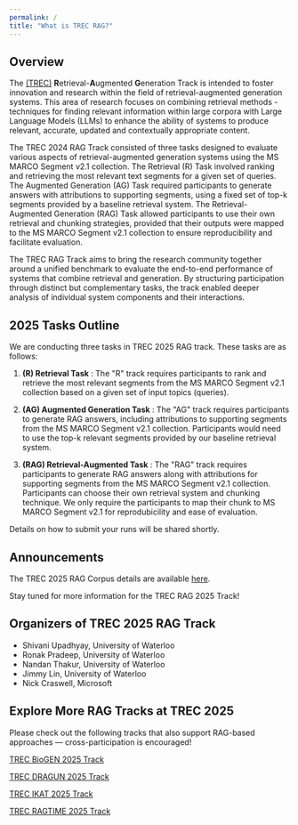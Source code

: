 ```yaml
---
permalink: /
title: "What is TREC RAG?"
---
```


## Overview

The [(TREC)](https://trec.nist.gov/) **R**etrieval-**A**ugmented **G**eneration Track is intended to foster innovation and research within the field of retrieval-augmented generation systems. This area of research focuses on combining retrieval methods - techniques for finding relevant information within large corpora with Large Language Models (LLMs) to enhance the ability of systems to produce relevant, accurate, updated and contextually appropriate content.

The TREC 2024 RAG Track consisted of three tasks designed to evaluate various aspects of retrieval-augmented generation systems using the MS MARCO Segment v2.1 collection. The Retrieval (R) Task involved ranking and retrieving the most relevant text segments for a given set of queries. The Augmented Generation (AG) Task required participants to generate answers with attributions to supporting segments, using a fixed set of top-k segments provided by a baseline retrieval system. The Retrieval-Augmented Generation (RAG) Task allowed participants to use their own retrieval and chunking strategies, provided that their outputs were mapped to the MS MARCO Segment v2.1 collection to ensure reproducibility and facilitate evaluation.

The TREC RAG Track aims to bring the research community together around a unified benchmark to evaluate the end-to-end performance of systems that combine retrieval and generation. By structuring participation through distinct but complementary tasks, the track enabled deeper analysis of individual system components and their interactions.

## 2025 Tasks Outline

We are conducting three tasks in TREC 2025 RAG track. These tasks are as follows:

1. **(R) Retrieval Task** : The "R" track requires participants to rank and retrieve the most relevant segments from the MS MARCO Segment v2.1 collection based on a given set of input topics (queries).

2. **(AG) Augmented Generation Task** : The "AG" track requires participants to generate RAG answers, including attributions to supporting segments from the MS MARCO Segment v2.1 collection. Participants would need to use the top-k relevant segments provided by our baseline retrieval system.

3. **(RAG) Retrieval-Augmented Task** : The "RAG" track requires participants to generate RAG answers along with attributions for supporting segments from the MS MARCO Segment v2.1 collection. Participants can choose their own retrieval system and chunking technique. We only require the participants to map their chunk to MS MARCO Segment v2.1 for reprodubicility and ease of evaluation.

Details on how to submit your runs will be shared shortly.

## Announcements

The TREC 2025 RAG Corpus details are available [here](https://trec-rag.github.io/annoucements/2025-rag25-corpus/).

Stay tuned for more information for the TREC RAG 2025 Track!

## Organizers of TREC 2025 RAG Track

- Shivani Upadhyay, University of Waterloo
- Ronak Pradeep, University of Waterloo
- Nandan Thakur, University of Waterloo
- Jimmy Lin, University of Waterloo
- Nick Craswell, Microsoft

## Explore More RAG Tracks at TREC 2025

Please check out the following tracks that also support RAG-based approaches — cross-participation is encouraged!


[TREC BioGEN 2025 Track](https://trec-biogen.github.io/docs/)

[TREC DRAGUN 2025 Track](https://trec-dragun.github.io/)

[TREC IKAT 2025 Track](https://www.trecikat.com)

[TREC RAGTIME 2025 Track](https://trec-ragtime.github.io/)